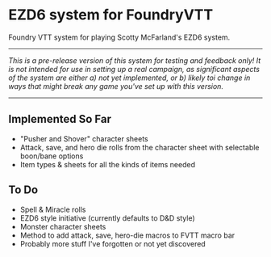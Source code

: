 # EZD6 system for FoundryVTT
Foundry VTT system for playing Scotty McFarland's EZD6 system.

---

*This is a pre-release version of this system for testing and feedback only!  It is not intended for use in setting up a real campaign, as significant aspects of the system are either a) not yet implemented, or b) likely toi change in ways that might break any game you've set up with this version.*

---


## Implemented So Far

- "Pusher and Shover" character sheets
- Attack, save, and hero die rolls from the character sheet with selectable boon/bane options
- Item types & sheets for all the kinds of items needed

## To Do
- Spell & Miracle rolls
- EZD6 style initiative (currently defaults to D&D style)
- Monster character sheets
- Method to add attack, save, hero-die macros to FVTT macro bar
- Probably more stuff I've forgotten or not yet discovered

